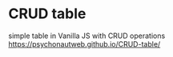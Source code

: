 # CRUD table
 simple table in Vanilla JS with CRUD operations
https://psychonautweb.github.io/CRUD-table/
